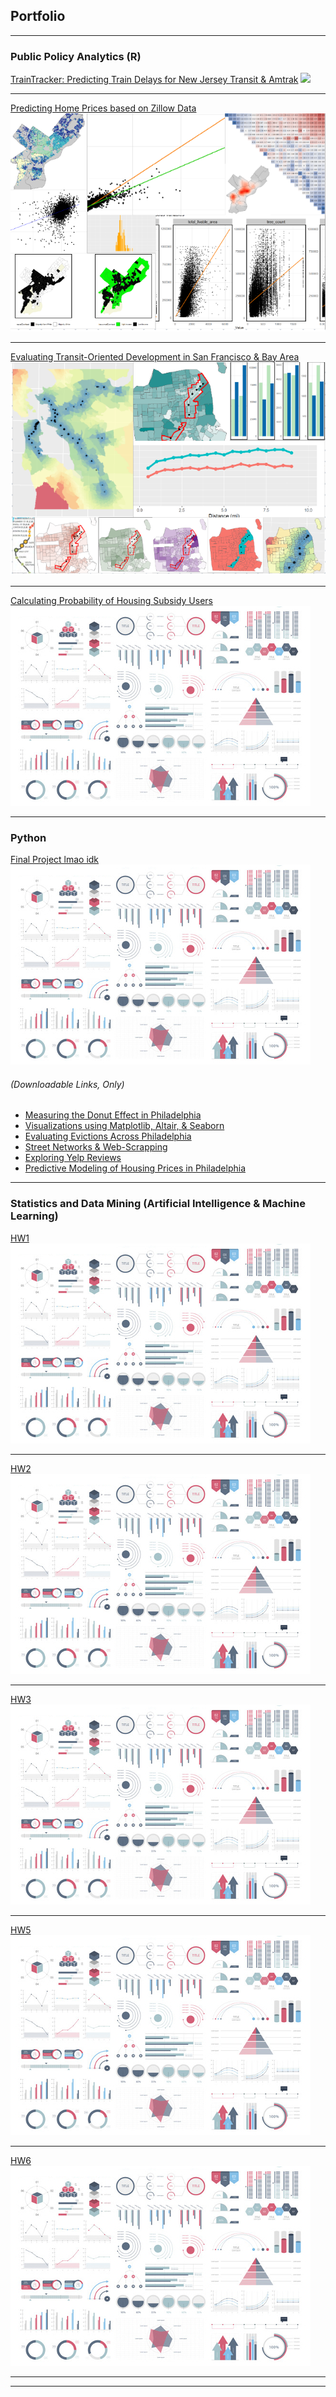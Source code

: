 ## Portfolio

---

### Public Policy Analytics (R)
 
[TrainTracker: Predicting Train Delays for New Jersey Transit & Amtrak](/projects/figuring-it-out-markdown.html)
<img src="images/TrainsGraphs.jpg?raw=true"/>


---
[Predicting Home Prices based on Zillow Data](/projects/MidtermAssignment.html)
<img src="images/ZillowPredictionsDashboard.png?raw=true"/>


---
[Evaluating Transit-Oriented Development in San Francisco & Bay Area](/projects/TODAssignment_Kapuvari.html)
<img src="images/TODSanFranBay.png?raw=true"/>

---
[Calculating Probability of Housing Subsidy Users](/projects/TargetingaHousingSubsidyKapuvari.html)
<img src="images/dummy_thumbnail.jpg?raw=true"/>

---

### Python

[Final Project lmao idk](/projects/TODAssignment_Kapuvari.html)
<img src="images/dummy_thumbnail.jpg?raw=true"/>

###### (Downloadable Links, Only)

- [Measuring the Donut Effect in Philadelphia](/projects/assignment-1.ipynb)
- [Visualizations using Matplotlib, Altair, & Seaborn](/projects/Assignment2Kapuvari.ipynb)
- [Evaluating Evictions Across Philadelphia](/projects/assignment-3.ipynb)
- [Street Networks & Web-Scrapping](/projects/assignment-4.ipynb)
- [Exploring Yelp Reviews](/projects/assignment-5.ipynb)
- [Predictive Modeling of Housing Prices in Philadelphia](/projects/assignment-6.ipynb)

---

### Statistics and Data Mining (Artificial Intelligence & Machine Learning)

[HW1](/projects/TODAssignment_Kapuvari.html)
<img src="images/dummy_thumbnail.jpg?raw=true"/>

---
[HW2](/projects/MidtermAssignment.html)
<img src="images/dummy_thumbnail.jpg?raw=true"/>

---
[HW3](/projects/TargetingaHousingSubsidyKapuvari.html)
<img src="images/dummy_thumbnail.jpg?raw=true"/>

---

[HW5](/projects/TODAssignment_Kapuvari.html)
<img src="images/dummy_thumbnail.jpg?raw=true"/>

---
[HW6](/projects/TODAssignment_Kapuvari.html)
<img src="images/dummy_thumbnail.jpg?raw=true"/>

---


---


